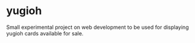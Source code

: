 # yugioh
Small experimental project on web development to be used for displaying yugioh cards available for sale.
